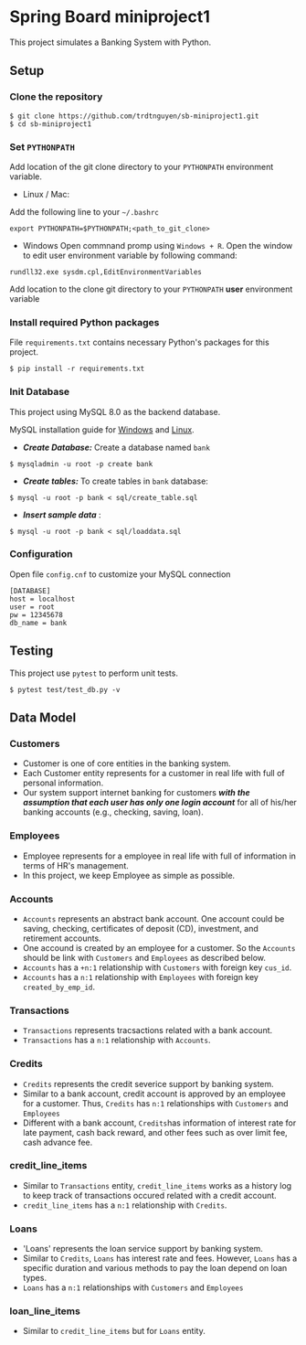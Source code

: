 # Spring Board miniproject1

This project simulates a Banking System with Python.

## Setup
### Clone the repository
```
$ git clone https://github.com/trdtnguyen/sb-miniproject1.git
$ cd sb-miniproject1
```
### Set `PYTHONPATH`
Add location of the git clone directory to your `PYTHONPATH` environment variable.
* Linux / Mac:

Add the following line to your `~/.bashrc`
```
export PYTHONPATH=$PYTHONPATH;<path_to_git_clone>
```
* Windows
Open commnand promp using `Windows + R`. Open the window to edit user environment variable by following command:
```
rundll32.exe sysdm.cpl,EditEnvironmentVariables
```
Add location to the clone git directory to your `PYTHONPATH` **user** environment variable

### Install required Python packages
File `requirements.txt` contains necessary Python's packages for this project.
```
$ pip install -r requirements.txt
```
### Init Database
This project using MySQL 8.0 as the backend database.

MySQL installation guide for [Windows](https://dev.mysql.com/doc/mysql-installation-excerpt/5.7/en/windows-installation.html) and [Linux](https://dev.mysql.com/doc/mysql-installation-excerpt/5.7/en/linux-installation.html). 

* ***Create Database:*** Create a database named `bank`
```
$ mysqladmin -u root -p create bank
```
* ***Create tables:*** To create tables in `bank` database:
```
$ mysql -u root -p bank < sql/create_table.sql
``` 

* ***Insert sample data*** :
```
$ mysql -u root -p bank < sql/loaddata.sql
```
### Configuration
Open file `config.cnf` to customize your MySQL connection
```
[DATABASE]
host = localhost
user = root
pw = 12345678
db_name = bank
``` 
## Testing
This project use `pytest` to perform unit tests.
```
$ pytest test/test_db.py -v
```
## Data Model
### Customers
* Customer is one of core entities in the banking system. 
* Each Customer entity represents for a customer in real life with full of personal information.
* Our system support internet banking for customers ***with the assumption that each user has only one login account*** for all of his/her banking accounts (e.g., checking, saving, loan).

### Employees
* Employee represents for a employee in real life with full of information in terms of HR's management.
* In this project, we keep Employee as simple as possible.

### Accounts
* `Accounts` represents an abstract bank account. One account could be saving, checking, certificates of deposit (CD), investment, and retirement accounts.
* One accound is created by an employee for a customer. So the `Accounts` should be link with `Customers` and `Employees` as described below.
* `Accounts` has a `+n:1` relationship with `Customers` with foreign key `cus_id`.
* `Accounts` has a `n:1` relationship with `Employees` with foreign key `created_by_emp_id`.
### Transactions
* `Transactions` represents tracsactions related with a bank account.
* `Transactions` has a `n:1` relationship with `Accounts`.
### Credits
* `Credits` represents the credit severice support by banking system.
* Similar to a bank account, credit account is approved by an employee for a customer. Thus, `Credits` has `n:1` relationships with `Customers` and `Employees`
* Different with a bank account, `Credits`has information of interest rate for late payment, cash back reward, and other fees such as over limit fee, cash advance fee.
### credit_line_items
* Similar to `Transactions` entity, `credit_line_items` works as a history log to keep track of transactions occured related with a credit account.
* `credit_line_items` has a `n:1` relationship with `Credits`.
### Loans
* 'Loans' represents the loan service support by banking system.
* Similar to `Credits`, `Loans` has interest rate and fees. However, `Loans` has a specific duration and various methods to pay the loan depend on loan types.
* `Loans` has a `n:1` relationships with `Customers` and `Employees`

### loan_line_items
* Similar to `credit_line_items` but for `Loans` entity.
